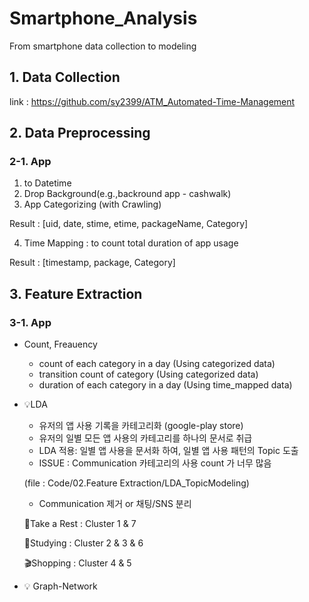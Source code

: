 # Smartphone_Analysis
From smartphone data collection to modeling

## 1. Data Collection

link : https://github.com/sy2399/ATM_Automated-Time-Management


## 2. Data Preprocessing
### 2-1. App
1. to Datetime
2. Drop Background(e.g.,backround app - cashwalk) 
3. App Categorizing (with Crawling)

Result : [uid, date, stime, etime, packageName, Category]

4. Time Mapping : to count total duration of app usage

Result : [timestamp, package, Category]

## 3. Feature Extraction
### 3-1. App
- Count, Freauency
  * count of each category in a day (Using categorized data)
  * transition count of category (Using categorized data)
  * duration of each category in a day (Using time_mapped data)
  
- 💡LDA
  * 유저의 앱 사용 기록을 카테고리화 (google-play store)
  * 유저의 일별 모든 앱 사용의 카테고리를 하나의 문서로 취급
  * LDA 적용: 일별 앱 사용을 문서화 하여, 일별 앱 사용 패턴의 Topic 도출
  * ISSUE : Communication 카테고리의 사용 count 가 너무 많음

  (file : Code/02.Feature Extraction/LDA_TopicModeling)
  * Communication 제거 or 채팅/SNS 분리
  
  🎑Take a Rest : Cluster 1 & 7
  
  📑Studying : Cluster 2 & 3 & 6
  
  🎬Shopping : Cluster 4 & 5

  
- 💡 Graph-Network


